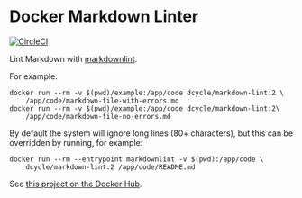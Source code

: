 Docker Markdown Linter
=====

[![CircleCI](https://circleci.com/gh/dcycle/docker-markdown-lint.svg?style=svg)](https://circleci.com/gh/dcycle/docker-markdown-lint)

Lint Markdown with [markdownlint](https://github.com/DavidAnson/markdownlint).

For example:

    docker run --rm -v $(pwd)/example:/app/code dcycle/markdown-lint:2 \
        /app/code/markdown-file-with-errors.md
    docker run --rm -v $(pwd)/example:/app/code dcycle/markdown-lint:2\
        /app/code/markdown-file-no-errors.md

By default the system will ignore long lines (80+ characters), but this can be overridden by running, for example:

    docker run --rm --entrypoint markdownlint -v $(pwd):/app/code \
        dcycle/markdown-lint:2 /app/code/README.md

See [this project on the Docker Hub](https://hub.docker.com/r/dcycle/markdown-lint/).
